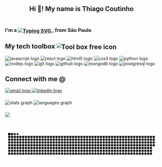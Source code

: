 <h2 align="center">Hi 👋! My name is Thiago Coutinho<br><br> </h2>

<h3 style="line-height:20px;">I'm a 
  <a href="https://git.io/typing-svg">
    <img align="center" src="https://readme-typing-svg.demolab.com?font=Roboto&weight=700&size=18&pause=1000&color=24292F&center=false&vCenter=true&width=170&height=20&lines=Full+Stack+Developer;Software+Engineer;Learning+Enthusiast;Physicist" alt="Typing SVG" />
  </a>, from São Paulo
</h3>

###

<div>
<h2 align="left">My tech toolbox <img align="center" src="https://cdn-icons-png.flaticon.com/512/2276/2276313.png" width="30" height="30" alt="Tool box free icon" title="Tool box free icon"></h2>

<div align="left">
  <img src="https://cdn.jsdelivr.net/gh/devicons/devicon/icons/javascript/javascript-original.svg" height="38" width="50" alt="javascript logo"  />
  <img src="https://cdn.jsdelivr.net/gh/devicons/devicon/icons/react/react-original-wordmark.svg" height="38" width="50" alt="react logo"  />
  <img src="https://cdn.jsdelivr.net/gh/devicons/devicon/icons/html5/html5-plain-wordmark.svg" height="38" width="50" alt="html5 logo"  />
  <img src="https://cdn.jsdelivr.net/gh/devicons/devicon/icons/css3/css3-plain-wordmark.svg" height="38" width="50" alt="css3 logo"  />
  <img src="https://cdn.jsdelivr.net/gh/devicons/devicon/icons/python/python-original-wordmark.svg" height="38" width="50" alt="python logo"  />
  <img src="https://cdn.jsdelivr.net/gh/devicons/devicon/icons/nodejs/nodejs-original.svg" height="38" width="50" alt="nodejs logo"  />
  <img src="https://cdn.jsdelivr.net/gh/devicons/devicon/icons/git/git-original.svg" height="38" width="50" alt="git logo"  />
  <img src="https://cdn.jsdelivr.net/gh/devicons/devicon/icons/github/github-original.svg" height="38" width="50" alt="github logo"  />
  <img src="https://cdn.jsdelivr.net/gh/devicons/devicon/icons/mongodb/mongodb-original.svg" height="30" width="42" alt="mongodb logo"  />
  <img src="https://cdn.jsdelivr.net/gh/devicons/devicon/icons/postgresql/postgresql-original.svg" height="30" width="42" alt="postgresql logo"  />
</div>
</div>

###

<div>
  <h2 align="left">Connect with me @</h2>
  <a href="mailto:thi.coutinho.santos@gmail.com" target="_blank">
    <img src="https://img.shields.io/static/v1?message=Gmail&logo=gmail&label=&color=D14836&logoColor=white&labelColor=&style=for-the-badge" height="35" alt="gmail logo"  />
  </a>
  <a href="https://www.linkedin.com/in/thiago-coutinho-a5342640/" target="_blank">
    <img src="https://img.shields.io/static/v1?message=LinkedIn&logo=linkedin&label=&color=0077B5&logoColor=white&labelColor=&style=for-the-badge" height="35" alt="linkedin logo"  />
  </a>
</div>

###


<div align="left">
  <img src="https://github-readme-stats.vercel.app/api?hide_title=true&hide_rank=false&show_icons=true&include_all_commits=false&count_private=true&disable_animations=false&theme=dracula&locale=en&hide_border=false&username=thi-coutinho" height="150"  alt="stats graph"  />
  <img src="https://github-readme-stats.vercel.app/api/top-langs?locale=en&hide_title=true&layout=compact&card_width=220&langs_count=5&theme=dracula&hide_border=false&username=thi-coutinho" height="150"  alt="languages graph"  />
</div>

###
<div>
<img height="150" src="https://quotes-github-readme.vercel.app/api?type=horizontal&theme=light" />
</div>

###




###

<br clear="both">

<img src="https://github.com/thi-coutinho/thi-coutinho/blob/output/snake.svg" alt="Snake animation" />

###
